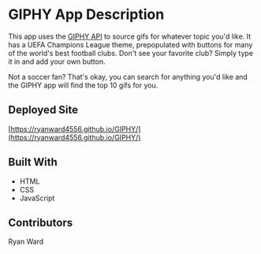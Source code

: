 # GIPHY App Description

This app uses the [GIPHY API](https://developers.giphy.com/docs/sdk) to source gifs for whatever topic you'd like. 
It has a UEFA Champions League theme, prepopulated with buttons for many of the world's best football clubs. Don't see your favorite club? Simply type it in and add your own button.

Not a soccer fan? That's okay, you can search for anything you'd like and the GIPHY app will find the top 10 gifs for you. 

## Deployed Site

[https://ryanward4556.github.io/GIPHY/](https://ryanward4556.github.io/GIPHY/)

## Built With

* HTML
* CSS
* JavaScript

## Contributors

Ryan Ward
